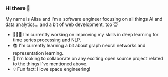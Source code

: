 ### Hi there 👋


<!-- **akrstova/AKrstova** is a ✨ _special_ ✨ repository because its `README.md` (this file) appears on your GitHub profile.

Here are some ideas to get you started: -->

My name is Alisa and I'm a software engineer focusing on all things AI and data analytics... and a bit of web development, too 😇

- 👩🏼‍💻 I’m currently working on improving my skills in deep learning for time series processing and NLP.
- 📚 I’m currently learning a bit about graph neural networks and representation learning.
- 🤝 I’m looking to collaborate on any exciting open source project related to the things I've mentioned above. 
- 💡 Fun fact: I love space engineering!

